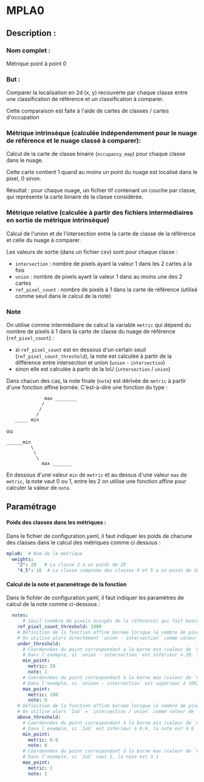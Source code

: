 # MPLA0

## Description :

### Nom complet :

Métrique point à point 0

### But :

Comparer la localisation en 2d (x, y) recouverte par chaque classe entre une classification de référence et un classification à comparer.

Cette comparaison est faite à l'aide de cartes de classes / cartes d'occupation

### Métrique intrinsèque (calculée indépendemment pour le nuage de référence et le nuage classé à comparer):

Calcul de la carte de classe binaire (`occupancy_map`) pour chaque classe dans le nuage.

Cette carte contient 1 quand au moins un point du nuage est localisé dans le pixel, 0 sinon.

Résultat : pour chaque nuage, un fichier tif contenant un couche par classe, qui représente
la carte binaire de la classe considérée.

### Métrique relative (calculée à partir des fichiers intermédiaires en sortie de métrique intrinsèque)

Calcul de l'union et de l'intersection entre la carte de classe de la référence et celle du nuage à comparer.

Les valeurs de sortie (dans un fichier csv) sont pour chaque classe :
- `intersection` : nombre de pixels ayant la valeur 1 dans les 2 cartes à la fois
- `union` : nombre de pixels ayant la valeur 1 dans au moins une des 2 cartes
- `ref_pixel_count` : nombre de pixels à 1 dans la carte de référence (utilisé comme seuil dans le
calcul de la note)

### Note

On utilise comme intermédiaire de calcul la variable `metric` qui dépend du nombre de pixels à 1 dans la carte de classe du nuage de référence (`ref_pixel_count`) :
- si `ref_pixel_count` est en dessous d'un certain seuil (`ref_pixel_count_threshold`), la note est calculée à partir de la différence entre intersection et union  (`union` - `intersection`)
- sinon elle est calculée à partir de la IoU (`intersection` / `union`)

Dans chacun des cas, la note finale (`note`) est dérivée de `metric` à partir d'une fonction affine bornée. C'est-à-dire une fonction du type :

```
              max ________
             /
            /
           /
   _____ min
```

ou
```
______min
         \
          \
           \
             max _______
```

En dessous d'une valeur `min` de `metric` et au dessus d'une valeur `max` de `metric`, la note vaut 0 ou 1, entre les 2 on utilise une fonction
affine pour calculer la valeur de `note`.

## Paramétrage

#### Poids des classes dans les métriques :
Dans le fichier de configuration.yaml, il faut indiquer les poids de chacune des classes dans le calcul des métriques comme ci dessous :
```yaml
mpla0:  # Nom de la métrique
  weights:
    "2": 28   # La classe 2 a un poids de 28
    "4_5": 16  # La classe composée des classes 4 et 5 a un poids de 16
```

#### Calcul de la note et paramétrage de la fonction

Dans le fichier de configuration.yaml, il faut indiquer les paramètres de calcul de la note comme ci-dessous :

```yaml
  notes:
      # Seuil (nombre de pixels occupés de la référence) qui fait basculer la variable `metric` entre les 2 méthodes de calcul
    ref_pixel_count_threshold: 1000
    # Définition de la fonction affine bornée lorsque le nombre de pixels pour la classe donnée est EN DESSOUS de`ref_pixel_count_threshold`
    # On utilise alors directement `union - intersection` comme valeur de `metric`
    under_threshold:
      # Coordonnées du point correspondant à la borne min (valeur de `metric` en dessous de laquelle `note` vaut toujours la valeur précisée ici)
      # Dans l'exemple, si `union - intersection` est inférieur à 20, la note est à 1
      min_point:
        metric: 20
        note: 1
      # Coordonnées du point correspondant à la borne max (valeur de `metric` au dessus de laquelle `note` vaut toujours la valeur précisée ici)
      # Dans l'exemple, si `unioon - intersection` est supérieur à 100, la note est à 0
      max_point:
        metric: 100
        note: 0
    # Définition de la fonction affine bornée lorsque le nombre de pixels référence pour la classe donnée est AU DESSUS de`ref_pixel_count_threshold`
    # On utilise alors `IoU` = `intersection / union` comme valeur de `metric`
    above_threshold:
      # Coordonnées du point correspondant à la borne min (valeur de `metric` en dessous de laquelle `note` vaut toujours la valeur précisée ici)
      # Dans l'exemple, si `IoU` est inférieur à 0.9, la note est à 0
      min_point:
        metric: 0.9
        note: 0
      # Coordonnées du point correspondant à la borne max (valeur de `metric` au dessus de laquelle `note` vaut toujours la valeur précisée ici)
      # Dans l'exemple, si `IoU` vaut 1, la note est à 1
      max_point:
        metric: 1
        note: 1
```

